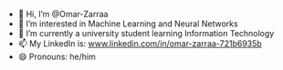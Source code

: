 - 👋 Hi, I’m @Omar-Zarraa
- 👀 I’m interested in Machine Learning and Neural Networks
- 🌱 I’m currently a university student learning Information Technology
- 📫 My LinkedIn is: www.linkedin.com/in/omar-zarraa-721b6935b
- 😄 Pronouns: he/him

<!---
Omar-Zarraa/Omar-Zarraa is a ✨ special ✨ repository because its `README.md` (this file) appears on your GitHub profile.
You can click the Preview link to take a look at your changes.
--->
